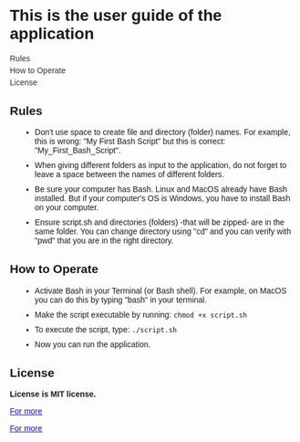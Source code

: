 # This is the user guide of the application
<html lang="en">
<head>
    <meta charset="UTF-8">
    <meta name="viewport" content="width=device-width, initial-scale=1.0">
    <title>Bash Zipping Application</title>
    <style>
        body {
            font-family: Arial, sans-serif;
            margin: 20px;
        }
        nav {
            margin-bottom: 20px;
        }
        nav a {
            display: block;
            margin-bottom: 5px;
            text-decoration: none;
            color: #333;
        }
        nav a:hover {
            text-decoration: underline;
        }
        h2 {
            margin-top: 30px;
        }
        ul {
            margin-left: 20px;
        }
        ul li {
            margin-bottom: 10px;
        }
        a {
            color: #1a0dab;
        }
        a:hover {
            text-decoration: underline;
        }
    </style>
</head>
<body>

<nav>
    <a href="#rules">Rules</a>
    <a href="#hto">How to Operate</a>
    <a href="#license">License</a>
</nav>

<h2 id="rules">Rules</h2>
<ul>
    <li>Don't use space to create file and directory (folder) names. For example, this is wrong: "My First Bash Script" but this is correct: "My_First_Bash_Script".</li>
    <li>When giving different folders as input to the application, do not forget to leave a space between the names of different folders.</li>
    <li>Be sure your computer has Bash. Linux and MacOS already have Bash installed. But if your computer's OS is Windows, you have to install Bash on your computer.</li>
    <li>Ensure script.sh and directories (folders) -that will be zipped- are in the same folder. You can change directory using "cd" and you can verify with "pwd" that you are in the right directory.</li>
</ul>

<h2 id="hto">How to Operate</h2>
<ul>
    <li>Activate Bash in your Terminal (or Bash shell). For example, on MacOS you can do this by typing "bash" in your terminal.</li>
    <li>Make the script executable by running: <code>chmod +x script.sh</code></li>
    <li>To execute the script, type: <code>./script.sh</code></li>
    <li>Now you can run the application.</li>
</ul>

<h2 id="license">License</h2>
<p><strong>License is MIT license.</strong></p>
<p><a href="https://en.wikipedia.org/wiki/MIT_License">For more</a></p>
<p><a href="https://github.com/emirkaanozdemr/Zipping-Application-with-Bash/blob/main/LICENSE">For more</a></p>

</body>
</html>



